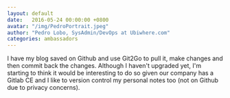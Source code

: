 ```yaml
---
layout: default
date:   2016-05-24 00:00:00 +0800
avatar: "/img/PedroPortrait.jpeg"
author: "Pedro Lobo, SysAdmin/DevOps at Ubiwhere.com"
categories: ambassadors
---
```


I have my blog saved on Github and use Git2Go to pull it, make changes and then commit back the changes. Although I haven't upgraded yet, I'm starting to think it would be interesting to do so given our company has a Gitlab CE and I like to version control my personal notes too (not on Github due to privacy concerns).

